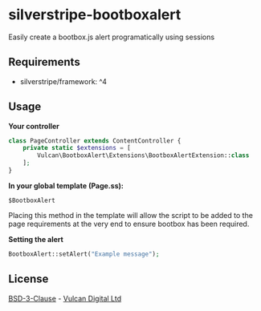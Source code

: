 # silverstripe-bootboxalert

Easily create a bootbox.js alert programatically using sessions

## Requirements
* silverstripe/framework: ^4

## Usage
**Your controller**
```php
class PageController extends ContentController {
    private static $extensions = [
        Vulcan\BootboxAlert\Extensions\BootboxAlertExtension::class    
    ];
}
```

**In your global template (Page.ss):**
```twig
$BootboxAlert
```
Placing this method in the template will allow the script to be added to the page requirements at the very end to ensure bootbox has been required.

**Setting the alert**
```php
BootboxAlert::setAlert("Example message");
```

## License
[BSD-3-Clause](LICENSE.md) - [Vulcan Digital Ltd](https://vulcandigital.co.nz)